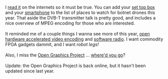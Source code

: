 I <a href="http://www.citynews.ca/news/news_6554.aspx" target="_blank">read it</a> on the internets so it must be true.  You can add your <a href="http://video.google.com/videoplay?docid=-5016327622294388572&amp;q=23c3" target="_blank">set top box</a> and your <a href="http://www.symantec.com/enterprise/security_response/weblog/2006/12/mms_exploit_released_for_windo.html" target="_blank">smartphone</a> to the list of places to watch for botnet drones this year.  That aside the DVB-T transmitter talk is pretty good, and includes a nice overview of MPEG encoding for those who are interested.<br /><br />It reminded me of a couple things I wanna see more of this year, <a href="http://www3.elphel.com/en/articles" target="_blank">open hardware accelerated video encoding</a> and <a href="http://www.gnu.org/software/gnuradio/" target="_blank">software radio</a>.  I want commodity FPGA gadgets dammit, and I want <span style="font-style: italic;">robot legs!<br /><br /></span>Also, I miss the <a href="http://www.google.com/search?q=open+graphics+project" target="_blank">Open Graphics Project</a> ... <a href="http://wiki.duskglow.com/tiki-index.php?page=Open-Graphics" target="_blank">where'd you go</a>?<br /><br />Update: the Open Graphics Project is back online, but it hasn't been updated since last year.